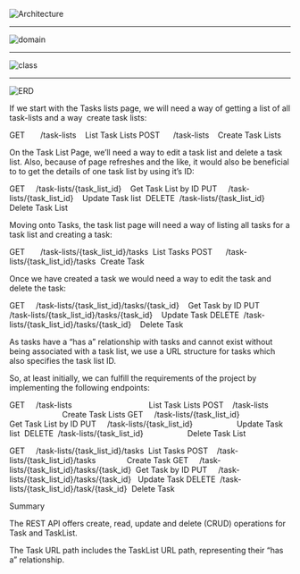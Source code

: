![Architecture](https://github.com/user-attachments/assets/f47d934a-1056-43e7-beee-065bd5ed8c6c)

---------------------------------------------------------------------------------------------
![domain](https://github.com/user-attachments/assets/e47ffeb0-333c-4c50-a88b-2d0ae7b98695)

---------------------------------------------------------------------------------------------
![class](https://github.com/user-attachments/assets/6c3d210c-6600-4096-9746-d9ff1ead04d7)

---------------------------------------------------------------------------------------------
![ERD](https://github.com/user-attachments/assets/1b059e21-b18d-43db-b9de-08ecd76f8282)


If we start with the Tasks lists page, we will need a way of getting a list of all task-lists and a way  create task lists:

GET       /task-lists    List Task Lists
POST      /task-lists    Create Task Lists

On the Task List Page, we’ll need a way to edit a task list and delete a task list. Also, because of page refreshes and the like, it would also be beneficial to to get the details of one task list by using it’s ID:

GET     /task-lists/{task_list_id}    Get Task List by ID
PUT     /task-lists/{task_list_id}    Update Task list 
DELETE  /task-lists/{task_list_id}    Delete Task List

Moving onto Tasks, the task list page will need a way of listing all tasks for a task list and creating a task: 

GET       /task-lists/{task_list_id}/tasks  List Tasks
POST      /task-lists/{task_list_id}/tasks  Create Task

Once we have created a task we would need a way to edit the task and delete the task:

GET     /task-lists/{task_list_id}/tasks/{task_id}    Get Task by ID
PUT     /task-lists/{task_list_id}/tasks/{task_id}    Update Task
DELETE  /task-lists/{task_list_id}/tasks/{task_id}    Delete Task

As tasks have a “has a” relationship with tasks and cannot exist without being associated with a task list, we use a URL structure for tasks which also specifies the task list ID.


So, at least initially, we can fulfill the requirements of the project by implementing the following endpoints:

GET     /task-lists                                   List Task Lists
POST    /task-lists                                   Create Task Lists
GET     /task-lists/{task_list_id}                    Get Task List by ID
PUT     /task-lists/{task_list_id}                    Update Task list 
DELETE  /task-lists/{task_list_id}                    Delete Task List

GET     /task-lists/{task_list_id}/tasks              List Tasks
POST    /task-lists/{task_list_id}/tasks              Create Task
GET     /task-lists/{task_list_id}/tasks/{task_id}    Get Task by ID
PUT     /task-lists/{task_list_id}/tasks/{task_id}    Update Task
DELETE  /task-lists/{task_list_id}/task/{task_id}     Delete Task

Summary

The REST API offers create, read, update and delete (CRUD) operations for Task and TaskList.

The Task URL path includes the TaskList URL path, representing their “has a” relationship.
